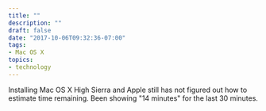 ```yaml
---
title: ""
description: ""
draft: false
date: "2017-10-06T09:32:36-07:00"
tags:
- Mac OS X
topics: 
- technology
---
```

Installing Mac OS X High Sierra and Apple still has not figured out how to estimate time remaining. Been showing "14 minutes" for the last 30 minutes.
